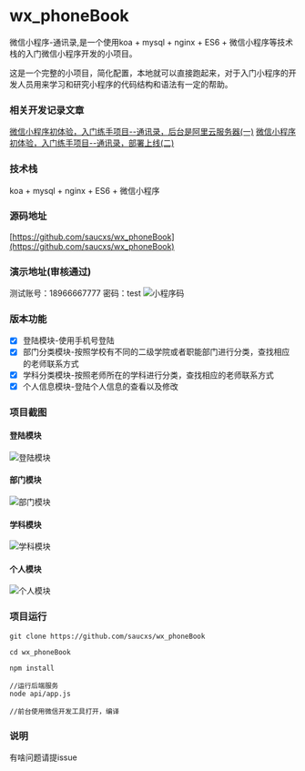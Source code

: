# wx_phoneBook
微信小程序-通讯录,是一个使用koa + mysql + nginx + ES6 + 微信小程序等技术栈的入门微信小程序开发的小项目。

这是一个完整的小项目，简化配置，本地就可以直接跑起来，对于入门小程序的开发人员用来学习和研究小程序的代码结构和语法有一定的帮助。

### 相关开发记录文章
[微信小程序初体验，入门练手项目--通讯录，后台是阿里云服务器(一)](https://www.mwcxs.top/page/440.html)
[微信小程序初体验，入门练手项目--通讯录，部署上线(二)](https://www.mwcxs.top/page/441.html)

### 技术栈
koa + mysql + nginx + ES6 + 微信小程序

### 源码地址
[https://github.com/saucxs/wx_phoneBook](https://github.com/saucxs/wx_phoneBook) 

### 演示地址(审核通过)
测试账号：18966667777 密码：test
![小程序码](screenshot/wechat.jpg)


### 版本功能
- [x] 登陆模块-使用手机号登陆
- [x] 部门分类模块-按照学校有不同的二级学院或者职能部门进行分类，查找相应的老师联系方式
- [x] 学科分类模块-按照老师所在的学科进行分类，查找相应的老师联系方式
- [x] 个人信息模块-登陆个人信息的查看以及修改

### 项目截图
#### 登陆模块
![登陆模块](screenshot/login.png)
#### 部门模块
![部门模块](screenshot/department.png)
#### 学科模块
![学科模块](screenshot/subject.png)
#### 个人模块
![个人模块](screenshot/person.png)


### 项目运行

```   
git clone https://github.com/saucxs/wx_phoneBook

cd wx_phoneBook

npm install

//运行后端服务
node api/app.js

//前台使用微信开发工具打开，编译

```

### 说明 
有啥问题请提issue
